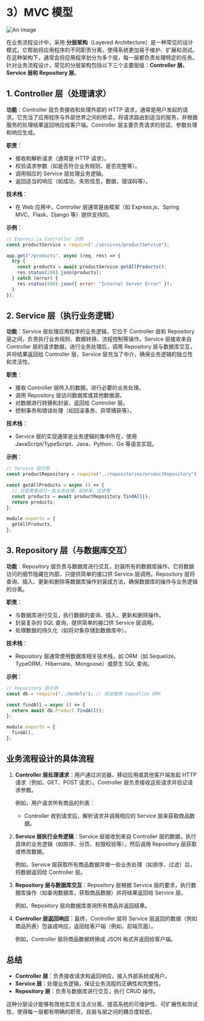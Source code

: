 # 3）MVC 模型

![An image](/images/node/express-cms.png)

在业务流程设计中，采用 **分层架构**（Layered Architecture）是一种常见的设计模式，它帮助将应用程序的不同职责分离，使得系统更加易于维护、扩展和测试。在这种架构下，通常会将应用程序划分为多个层，每一层都负责处理特定的任务。针对业务流程设计，常见的分层架构包括以下三个主要层级：**Controller 层、Service 层和 Repository 层**。

## 1. **Controller 层（处理请求）**

**功能**：Controller 层负责接收和处理外部的 HTTP 请求，通常是用户发起的请求。它充当了应用程序与外部世界之间的桥梁，将请求路由到适当的服务，并根据服务的处理结果返回响应给客户端。Controller 层主要负责请求的验证、参数处理和响应生成。

**职责**：

- 接收和解析请求（通常是 HTTP 请求）。
- 校验请求参数（如是否符合业务规则、是否完整等）。
- 调用相应的 Service 层处理业务逻辑。
- 返回适当的响应（如成功、失败信息，数据，错误码等）。

**技术栈**：

- 在 Web 应用中，Controller 层通常是由框架（如 Express.js、Spring MVC、Flask、Django 等）提供支持的。

**示例**：

```javascript
// Express.js Controller 示例
const productService = require("./services/productService");

app.get("/products", async (req, res) => {
  try {
    const products = await productService.getAllProducts();
    res.status(200).json(products);
  } catch (error) {
    res.status(500).json({ error: "Internal Server Error" });
  }
});
```

## 2. **Service 层（执行业务逻辑）**

**功能**：Service 层处理应用程序的业务逻辑，它位于 Controller 层和 Repository 层之间，负责执行业务规则、数据转换、流程控制等操作。Service 层接收来自 Controller 层的请求数据，进行业务处理后，调用 Repository 层与数据库交互，并将结果返回给 Controller 层。Service 层充当了中介，确保业务逻辑的独立性和灵活性。

**职责**：

- 接收 Controller 层传入的数据，进行必要的业务处理。
- 调用 Repository 层访问数据库或其他数据源。
- 对数据进行转换和封装，返回给 Controller 层。
- 控制事务和错误处理（如回滚事务、异常捕获等）。

**技术栈**：

- Service 层的实现通常是业务逻辑的集中所在，使用 JavaScript/TypeScript、Java、Python、Go 等语言实现。

**示例**：

```javascript
// Service 层示例
const productRepository = require("../repositories/productRepository");

const getAllProducts = async () => {
  // 可能需要进行一些业务处理，如排序、过滤等
  const products = await productRepository.findAll();
  return products;
};

module.exports = {
  getAllProducts,
};
```

## 3. **Repository 层（与数据库交互）**

**功能**：Repository 层负责与数据库进行交互，封装所有的数据库操作。它将数据访问的细节隐藏在内部，只提供简单的接口供 Service 层调用。Repository 层将查询、插入、更新和删除等数据库操作封装成方法，确保数据库的操作与业务逻辑的分离。

**职责**：

- 与数据库进行交互，执行数据的查询、插入、更新和删除操作。
- 封装复杂的 SQL 查询，提供简单的接口供 Service 层调用。
- 处理数据的持久化（如将对象存储到数据库中）。

**技术栈**：

- Repository 层通常使用数据库相关技术栈，如 ORM（如 Sequelize、TypeORM、Hibernate、Mongoose）或原生 SQL 查询。

**示例**：

```javascript
// Repository 层示例
const db = require("../models"); // 假设使用 Sequelize ORM

const findAll = async () => {
  return await db.Product.findAll();
};

module.exports = {
  findAll,
};
```

## 业务流程设计的具体流程

1. **Controller 层处理请求**：用户通过浏览器、移动应用或其他客户端发起 HTTP 请求（例如，GET、POST 请求）。Controller 层负责接收这些请求并验证请求参数。

   例如，用户请求所有商品的列表：

   - Controller 收到请求后，解析请求并调用相应的 Service 层来获取商品数据。

2. **Service 层执行业务逻辑**：Service 层接收到来自 Controller 层的数据，执行具体的业务逻辑（如排序、分页、权限校验等），然后调用 Repository 层获取或修改数据。

   例如，Service 层获取所有商品数据并做一些业务处理（如排序、过滤）后，将数据返回给 Controller 层。

3. **Repository 层与数据库交互**：Repository 层根据 Service 层的要求，执行数据库操作（如查询数据库，获取商品数据）并将结果返回给 Service 层。

   例如，Repository 层向数据库查询所有商品并返回结果。

4. **Controller 层返回响应**：最终，Controller 层将 Service 层返回的数据（例如商品列表）包装成响应，返回给客户端（例如，前端页面）。

   例如，Controller 层将商品数据转换成 JSON 格式并返回给客户端。

## 总结

- **Controller 层**：负责接收请求和返回响应，接入外部系统或用户。
- **Service 层**：处理业务逻辑，保证业务流程的正确性和完整性。
- **Repository 层**：负责与数据库进行交互，执行 CRUD 操作。

这种分层设计能够有效地实现关注点分离、提高系统的可维护性、可扩展性和测试性，使得每一层都有明确的职责，且层与层之间的耦合度较低。
